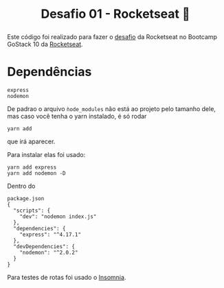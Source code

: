 # <p align="center">Desafio 01 - Rocketseat :rocket:</p>
Este código foi realizado para fazer o [desafio](https://github.com/Rocketseat/bootcamp-gostack-desafio-01/blob/master/README.md#desafio-01-conceitos-do-nodejs)
da Rocketseat no Bootcamp GoStack 10 da [Rocketseat](https://rocketseat.com.br/). 


# Dependências
```
express
nodemon
```
De padrao o arquivo ```ǹode_modules``` não está ao projeto pelo tamanho dele, mas caso você tenha o yarn instalado, é só rodar 
```
yarn add
```
que irá aparecer.

Para instalar elas foi usado:
```
yarn add express
yarn add nodemon -D
```
Dentro do 
```
package.json
{
  "scripts": {
    "dev": "nodemon index.js"
  },
  "dependencies": {
    "express": "^4.17.1"
  },
  "devDependencies": {
    "nodemon": "^2.0.2"
  }
}
```
Para testes de rotas foi usado o [Insomnia](https://insomnia.rest/).
